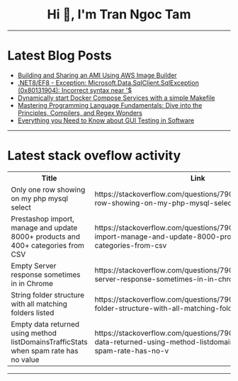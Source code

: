 <h1 align="center">Hi 👋, I'm Tran Ngoc Tam</h1>

---

# Latest Blog Posts 
<!-- BLOG-POST-LIST:START -->
- [Building and Sharing an AMI Using AWS Image Builder](https://dev.to/nainarmalik/building-and-sharing-an-ami-using-aws-image-builder-p1e)
- [.NET8/EF8 - Exception: Microsoft.Data.SqlClient.SqlException &lpar;0x80131904&rpar;: Incorrect syntax near &#39;$](https://dev.to/markpelf/net8ef8-exception-microsoftdatasqlclientsqlexception-0x80131904-incorrect-syntax-near--48f5)
- [Dynamically start Docker Compose Services with a simple Makefile](https://dev.to/marrouchi/dynamically-start-docker-compose-services-with-a-simple-makefile-2ecb)
- [Mastering Programming Language Fundamentals: Dive into the Principles, Compilers, and Regex Wonders](https://dev.to/getvm/mastering-programming-language-fundamentals-dive-into-the-principles-compilers-and-regex-wonders-1bg8)
- [Everything you Need to Know about GUI Testing in Software](https://dev.to/ronika_kashyap/everything-you-need-to-know-about-gui-testing-in-software-34od)
<!-- BLOG-POST-LIST:END -->

---

# Latest stack oveflow activity
<table>
  <tr><th>Title</th><th>Link</th></tr>
  <!-- STACKOVERFLOW:START --><tr><td>Only one row showing on my php mysql select</td><td>https://stackoverflow.com/questions/79030803/only-one-row-showing-on-my-php-mysql-select</td></tr><tr><td>Prestashop import, manage and update 8000+ products and 400+ categories from CSV</td><td>https://stackoverflow.com/questions/79030775/prestashop-import-manage-and-update-8000-products-and-400-categories-from-csv</td></tr><tr><td>Empty Server response sometimes in in Chrome</td><td>https://stackoverflow.com/questions/79030754/empty-server-response-sometimes-in-in-chrome</td></tr><tr><td>String folder structure with all matching folders listed</td><td>https://stackoverflow.com/questions/79030613/string-folder-structure-with-all-matching-folders-listed</td></tr><tr><td>Empty data returned using method listDomainsTrafficStats when spam rate has no value</td><td>https://stackoverflow.com/questions/79030580/empty-data-returned-using-method-listdomainstrafficstats-when-spam-rate-has-no-v</td></tr><!-- STACKOVERFLOW:END -->
</table>

---


